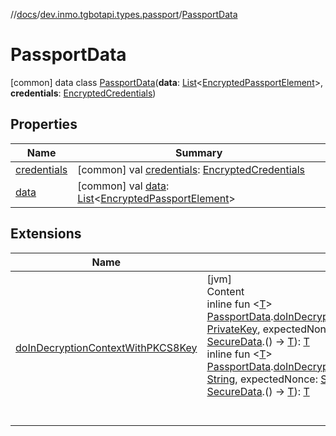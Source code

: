 //[docs](../../../index.md)/[dev.inmo.tgbotapi.types.passport](../index.md)/[PassportData](index.md)



# PassportData  
 [common] data class [PassportData](index.md)(**data**: [List](https://kotlinlang.org/api/latest/jvm/stdlib/kotlin.collections/-list/index.html)<[EncryptedPassportElement](../../dev.inmo.tgbotapi.types.passport.encrypted.abstracts/-encrypted-passport-element/index.md)>, **credentials**: [EncryptedCredentials](../../dev.inmo.tgbotapi.types.passport.credentials/-encrypted-credentials/index.md))   


## Properties  
  
|  Name |  Summary | 
|---|---|
| <a name="dev.inmo.tgbotapi.types.passport/PassportData/credentials/#/PointingToDeclaration/"></a>[credentials](credentials.md)| <a name="dev.inmo.tgbotapi.types.passport/PassportData/credentials/#/PointingToDeclaration/"></a> [common] val [credentials](credentials.md): [EncryptedCredentials](../../dev.inmo.tgbotapi.types.passport.credentials/-encrypted-credentials/index.md)   <br>|
| <a name="dev.inmo.tgbotapi.types.passport/PassportData/data/#/PointingToDeclaration/"></a>[data](data.md)| <a name="dev.inmo.tgbotapi.types.passport/PassportData/data/#/PointingToDeclaration/"></a> [common] val [data](data.md): [List](https://kotlinlang.org/api/latest/jvm/stdlib/kotlin.collections/-list/index.html)<[EncryptedPassportElement](../../dev.inmo.tgbotapi.types.passport.encrypted.abstracts/-encrypted-passport-element/index.md)>   <br>|


## Extensions  
  
|  Name |  Summary | 
|---|---|
| <a name="dev.inmo.tgbotapi.utils.passport//doInDecryptionContextWithPKCS8Key/dev.inmo.tgbotapi.types.passport.PassportData#java.security.PrivateKey#kotlin.String?#kotlin.Function1[dev.inmo.tgbotapi.types.passport.decrypted.SecureData,TypeParam(bounds=[kotlin.Any?])]/PointingToDeclaration/"></a>[doInDecryptionContextWithPKCS8Key](../../dev.inmo.tgbotapi.utils.passport/do-in-decryption-context-with-p-k-c-s8-key.md)| <a name="dev.inmo.tgbotapi.utils.passport//doInDecryptionContextWithPKCS8Key/dev.inmo.tgbotapi.types.passport.PassportData#java.security.PrivateKey#kotlin.String?#kotlin.Function1[dev.inmo.tgbotapi.types.passport.decrypted.SecureData,TypeParam(bounds=[kotlin.Any?])]/PointingToDeclaration/"></a>[jvm]  <br>Content  <br>inline fun <[T](../../dev.inmo.tgbotapi.utils.passport/do-in-decryption-context-with-p-k-c-s8-key.md)> [PassportData](index.md#%5Bdev.inmo.tgbotapi.types.passport%2FPassportData%2F%2F%2FPointingToDeclaration%2F%5D%2FExtensions%2F745855401).[doInDecryptionContextWithPKCS8Key](../../dev.inmo.tgbotapi.utils.passport/do-in-decryption-context-with-p-k-c-s8-key.md)(pkcs8Key: [PrivateKey](https://docs.oracle.com/javase/8/docs/api/java/security/PrivateKey.html), expectedNonce: [String](https://kotlinlang.org/api/latest/jvm/stdlib/kotlin/-string/index.html)? = null, crossinline block: [SecureData](../../dev.inmo.tgbotapi.types.passport.decrypted/-secure-data/index.md).() -> [T](../../dev.inmo.tgbotapi.utils.passport/do-in-decryption-context-with-p-k-c-s8-key.md)): [T](../../dev.inmo.tgbotapi.utils.passport/do-in-decryption-context-with-p-k-c-s8-key.md)  <br>inline fun <[T](../../dev.inmo.tgbotapi.utils.passport/do-in-decryption-context-with-p-k-c-s8-key.md)> [PassportData](index.md#%5Bdev.inmo.tgbotapi.types.passport%2FPassportData%2F%2F%2FPointingToDeclaration%2F%5D%2FExtensions%2F745855401).[doInDecryptionContextWithPKCS8Key](../../dev.inmo.tgbotapi.utils.passport/do-in-decryption-context-with-p-k-c-s8-key.md)(pkcs8Key: [String](https://kotlinlang.org/api/latest/jvm/stdlib/kotlin/-string/index.html), expectedNonce: [String](https://kotlinlang.org/api/latest/jvm/stdlib/kotlin/-string/index.html)? = null, crossinline block: [SecureData](../../dev.inmo.tgbotapi.types.passport.decrypted/-secure-data/index.md).() -> [T](../../dev.inmo.tgbotapi.utils.passport/do-in-decryption-context-with-p-k-c-s8-key.md)): [T](../../dev.inmo.tgbotapi.utils.passport/do-in-decryption-context-with-p-k-c-s8-key.md)  <br><br><br>|

